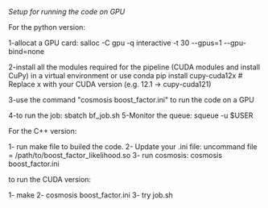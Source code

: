 *Setup for running the code on GPU*

For the python version: 

1-allocat a GPU card: salloc -C gpu -q interactive -t 30 --gpus=1 --gpu-bind=none

2-install all the modules required for the pipeline (CUDA modules and install CuPy) in a virtual environment or use conda
pip install cupy-cuda12x   # Replace x with your CUDA version (e.g. 12.1 -> cupy-cuda121)

3-use the command "cosmosis boost_factor.ini" to run the code on a GPU  

4-to run the job: sbatch bf_job.sh
5-Monitor the queue: squeue -u $USER


For the C++ version: 

1- run make file to builed the code.
2- Update your .ini file: uncommand file = /path/to/boost_factor_likelihood.so
3- run cosmosis: cosmosis boost_factor.ini

to run the CUDA version: 

1- make
2- cosmosis boost_factor.ini
3- try job.sh 

